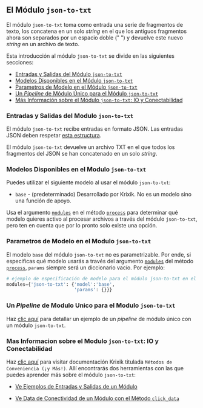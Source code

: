 ## El Módulo `json-to-txt`

El módulo `json-to-txt` toma como entrada una serie de fragmentos de texto, los concatena en un solo *string* en el que los antiguos fragmentos ahora son separados por un espacio doble ("  ") y devuelve este nuevo *string* en un archivo de texto.

Esta introducción al módulo `json-to-txt` se divide en las siguientes secciones:

- [Entradas y Salidas del Módulo `json-to-txt`](#entradas-y-salidas-del-modulo-json-to-txt)
- [Modelos Disponibles en el Módulo `json-to-txt`](#modelos-disponibles-en-el-modulo-json-to-txt)
- [Parametros de Modelo en el Módulo `json-to-txt`](#parametros-de-modelo-en-el-modulo-json-to-txt)
- [Un *Pipeline* de Módulo Único para el Módulo `json-to-txt`](#un-pipeline-de-modulo-unico-para-el-modulo-json-to-txt)
- [Más Información sobre el Módulo `json-to-txt`: IO y Conectabilidad](#mas-informacion-sobre-el-modulo-json-to-txt-io-y-conectabilidad)

### Entradas y Salidas del Modulo `json-to-txt`

El módulo `json-to-txt` recibe entradas en formato JSON. Las entradas JSON deben respetar [esta estructura](../../sistema/parametros_y_procesar_archivos_a_traves_de_pipelines/formato_JSON_entrada.md).

El módulo `json-to-txt` devuelve un archivo TXT en el que todos los fragmentos del JSON se han concatenado en un solo *string*.

### Modelos Disponibles en el Modulo `json-to-txt`

Puedes utilizar el siguiente modelo al usar el módulo `json-to-txt`:

- `base` - (predeterminado) Desarrollado por Krixik. No es un modelo sino una función de apoyo.

Usa el argumento [`modules`](../../sistema/parametros_y_procesar_archivos_a_traves_de_pipelines/metodo_process_procesar.md#seleccion-de-modelo-por-medio-del-argumento-modules) en el método [`process`](../../sistema/parametros_y_procesar_archivos_a_traves_de_pipelines/metodo_process_procesar.md) para determinar qué modelo quieres activo al procesar archivos a través del módulo `json-to-txt`, pero ten en cuenta que por lo pronto solo existe una opción.

### Parametros de Modelo en el Modulo `json-to-txt`

El modelo `base` del módulo `json-to-txt` no es parametrizable. Por ende, si especificas qué modelo usarás a través del argumento [`modules`](../../sistema/parametros_y_procesar_archivos_a_traves_de_pipelines/metodo_process_procesar.md#seleccion-de-modelo-por-medio-del-argumento-modules) del método [`process`](../../sistema/parametros_y_procesar_archivos_a_traves_de_pipelines/metodo_process_procesar.md), `params` siempre será un diccionario vacío. Por ejemplo:

```python
# ejemplo de especificación de modelo para el módulo json-to-txt en el método process
modules={'json-to-txt': {'model':'base',
                         'params': {}}}
```

### Un *Pipeline* de Modulo Unico para el Modulo `json-to-txt`

Haz [clic aquí](../../ejemplos/ejemplos_pipelines_modulo_unico/unico_json-to-txt.md) para detallar un ejemplo de un *pipeline* de módulo único con un módulo `json-to-txt`.

### Mas Informacion sobre el Modulo `json-to-txt`: IO y Conectabilidad

Haz [clic aquí](../../sistema/metodos_de_conveniencia/metodos_de_conveniencia.md) para visitar documentación Krixik titulada `Métodos de Conveniencia (¡y Más!)`. Allí encontrarás dos herramientas con las que puedes aprender más sobre el módulo `json-to-txt`: 

- [Ve Ejemplos de Entradas y Salidas de un Módulo](../../sistema/metodos_de_conveniencia/metodos_de_conveniencia.md#ve-ejemplos-de-entradas-y-salidas-de-un-modulo)

- [Ve Data de Conectividad de un Módulo con el Método `click_data`](../../sistema/metodos_de_conveniencia/metodos_de_conveniencia.md#ve-data-de-conectividad-de-un-modulo-con-el-metodo-click_data)

